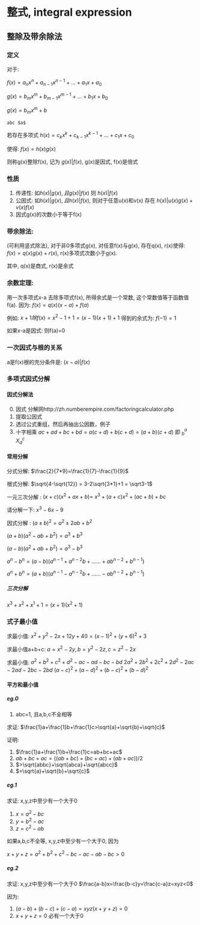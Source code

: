 # 整式, integral expression

## 整除及带余除法

### 定义
对于:

  $f(x)=a_nx^n+a_{n-1}x^{n-1}+...+a_1x+a_0$

$g(x)=b_mx^m+b_{m-1}x^{m-1}+...+b_1x+b_0$

$g(x)=b_mx^m+b$

```
abc $a$
```

若存在多项式
  $h(x)=c_kx^k+c_{k-1}x^{k-1}+...+c_1x+c_0$

使得:
    $f(x)=h(x)g(x)$

则称g(x)整除f(x), 记为 $g(x)|f(x)$, g(x)是因式, f(x)是倍式

### 性质
1. 传递性: 如$h(x)|g(x), 且g(x)|f(x)$ 则 $h(x)|f(x)$
2. 公因式: 如$h(x)|g(x), 且h(x)|f(x)$, 则对于任意u(x)和v(x) 存在 $h(x)|u(x)g(x)+v(x)f(x)$
3. 因式g(x)的次数小于等于f(x)


### 带余除法:
(可利用竖式除法), 对于非0多项式g(x), 对任意f(x)与g(x), 存在q(x), r(x)使得:
    $f(x)=q(x)g(x)+r(x)$, r(x)多项式次数小于g(x).

其中, q(x)是商式, r(x)是余式

### 余数定理:
用一次多项式x-a 去除多项式f(x), 所得余式是一个常数, 这个常数值等于函数值f(a).
因为: $f(x)=q(x)(x-a)+f(a)$

例如: $x+1 除f(x)=x^2-1 +1 = (x-1)(x+1)+1$ 得到的余式为:
$f(-1)=1$

如果x-a是因式: 则f(a)=0

### 一次因式与根的关系
a是f(x)根的充分条件是: $(x-a)|f(x)$

### 多项式因式分解

#### 因式分解法
0. 因式 分解网http://zh.numberempire.com/factoringcalculator.php
1. 提取公因式
2. 透过公式重组，然后再抽出公因数，例子
3. 十字相乘
$ac+ad+bc+bd=a(c+d)+b(c+d)=(a+b)(c+d)$
 即 ${}_{b}^{a}\!X_{d}^{c}$

#### 常用分解
分式分解:
$\frac{2}{7*9}=\frac{1}{7}-\frac{1}{9}$

根式分解:
$\sqrt{4-\sqrt{12}} = 3-2\sqrt{3*1}+1 = \sqrt3-1$

一元三次分解 :
$(x+c)(x^2+ax+b)=$
$x^3+(a+c)x^2+(ac+b)+bc$

请分解一下: $x^3-6x-9$

因式分解 :
$(a±b)^2 = a^2±2ab+b^2$

$(a+b)(a^2-ab+b^2)=a^3+b^3$

$(a-b)(a^2+ab+b^2)=a^3-b^3$

$a^{n}-b^{n}=(a-b)(a^{{n-1}}+a^{{n-2}}b+......+ab^{n-2}+b^{{n-1}})$

$a^{n}+b^{n}=(a+b)(a^{{n-1}}-a^{{n-2}}b+......-ab^{n-2}+b^{{n-1}})$

##### 三次分解
$x^3+x^2+x^1+1=(x+1)(x^2+1)$

### 式子最小值
求最小值:
$x^2+y^2-2x+12y+40 = (x-1)^2+(y+6)^2+3$

求最小值a+b+c:
$a=x^2-2y, b=y^2-2z, c=z^2-2x$

求最小值:
$a^2+b^2+c^2+d^2-ac-ad-bc-bd$
$2a^2+2b^2+2c^2+2d^2-2ac-2ad-2bc-2bd$
$(a-c)^2+(a-d)^2+(b-c)^2+(b-d)^2$

#### 平方和最小值

##### eg.0
1. abc=1, 且a,b,c不全相等

求证: 
$\frac{1}a+\frac{1}b+\frac{1}c>\sqrt{a}+\sqrt{b}+\sqrt{c}$

证明:
1. $\frac{1}a+\frac{1}b+\frac{1}c=ab+bc+ac$
1. $ab+bc+ac=((ab+bc)+(bc+ac)+(ab+ac))/2$
1. $>\sqrt{abbc}+\sqrt{abca}+\sqrt{abcc}$
1. $=\sqrt{a}+\sqrt{b}+\sqrt{c}$

##### eg.1
求证: x,y,z中至少有一个大于0
1. $x=a^2-bc$
1. $y=b^2-ac$
1. $z=c^2-ab$

如果a,b,c不全等, x,y,z中至少有一个大于0, 因为

$x+y+z=a^2+b^2+c^2-bc-ac-ab-bc>0$

##### eg.2
求证: x,y,z中至少有一个大于0
$\frac{a-b}x=\frac{b-c}y=\frac{c-a}z=xyz<0$

因为:
1. $(a-b)+(b-c)+(c-a)=xyz(x+y+z)=0$
1. $x+y+z=0$ 必有一个大于0
